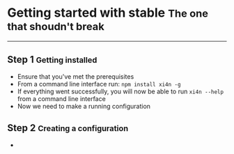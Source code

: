 # Getting started with stable <small>The one that shoudn't break</small>

------

## Step 1 <small>Getting installed</small>
  - Ensure that you've met the prerequisites
  - From a command line interface run: ```npm install xi4n -g```
  - If everything went successfully, you will now be able to run ```xi4n --help``` from a command line interface
  - Now we need to make a running configuration

## Step 2 <small>Creating a configuration</small>
  - 
